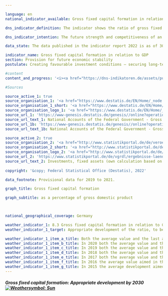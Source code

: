 ```yaml
---

language: en    
national_indicator_available: Gross fixed capital formation in relation to GDP    

dns_indicator_definition: The indicator shows the ratio of gross fixed capital formation to nominal gross domestic product (which means at current prices). This is also referred to as the investment ratio.    

dns_indicator_intention: The future strength and competitiveness of an economy depend crucially on corporate and governmental investments. For this reason, the target of the German Government is to promote appropriate development of the ratio of gross fixed capital formation to gross domestic product (GDP).<br>    

data_state: The data published in the indicator report 2022 is as of 30.11.2022. The data shown on this platform is updated regularly, so that more current data may be available online than published in the <a href="https://dns-indikatoren.de/assets/publications/reports/en/2022.pdf">indicator report 2022</a>.    

indicator_name: Gross fixed capital formation in relation to GDP    
section: Provision for future economic stability    
postulate: Creating favourable investment conditions – securing long-term prosperity    

#content     
content_and_progress: '<i><a href="https://dns-indikatoren.de/assets/publications/reports/en/2022.pdf">Text from the Indicator Report 2022 </a></i><br>The value of gross fixed capital formation is determined by the Federal Statistical Office. Gross fixed capital formation comprises resident producers’ net acquisitions, i.e. acquisitions less disposals, of fixed assets, excluding depreciation. Fixed assets are non-financial produced assets that are to be used repeatedly or continuously for more than a year in the production process. These include building structures, machinery and equipment (machines, vehicles and apparatus), military weapon systems and other systems (intellectual property such as investments in research and development, software, copyrights and mineral exploration as well as livestock and crops). They also include major improvements to existing stocks of fixed assets. Gross fixed capital formation is determined within the framework of the national accounts, which are compiled in accordance with harmonised European rules and are based on all available relevant data sources. As part of the major revision of 2019 the national accounts calculations were thoroughly reviewed and revised, and the reference year was changed to 2015. As a result, nominal GDP figures are slightly lower on average than they were before the major revision of 2019. The overall economic picture, however, has remained largely unchanged.<br>In 2019 the ratio of gross fixed capital formation to GDP was about 21.7%, which was 3.2 percentage points below the initial value for 1991 for the entire federal territory and 1.4 percentage points lower than in the year 2000. In the short and medium term, the indicator has been moving in the right direction, with a slight increase recorded from 2015 (20.0%) to 2019 (21.7%). The price-adjusted ratio in 2019 stood at about 21.2%. The average investment ratio in Germany over the years 2009 to 2018, at 20.1%, was lower than the investment ratio for the entire <abbr title="Organisation for Economic Co-operation and Development">OECD</abbr> region (21.0&nbsp;%). The difference is smaller than in the period between 1999 and 2008 (-2.1 percentage points).<br>The time series reveals an undulating trend in the investment ratio with a slump at the start of the millennium and, after a slight recovery, another slump in 2009 following the financial and economic crisis of 2008/2009. By 2011 investment activity had recovered, and gross fixed capital formation once again exceeded the level of the pre-crisis year. In the years from 2014 to 2019, gross fixed capital formation soared by a total of 27.5%, reaching EUR 774 billion. Since the increase in nominal GDP was somewhat lower, at 17.8%, the investment ratio increased slightly from 20.0% to 21.7&nbsp;%.<br>With regard to investments in building projects, housing construction has recorded strong nominal growth (+69.4%) since 2010, while the growth of investments in non-residential construction, including civil engineering, in the same period was less pronounced (+41.2%) and even dipped slightly in 2012 and 2015. Investments in tangible fixed assets at current prices showed year-on-year increases of 4.9% in 2018 and 1.9% in 2019. The highest growth rates for the period from 1991 were recorded for investments in research and development as well as in software and databases. Between 1991 and 2019, their volume more than trebled.<br>The period from 1991 to 2018 witnessed a strong shift in investment activity from the manufacturing sector to the service sector. Whereas 30.4% of new capital investments were still being made by manufacturing companies in 1991, by 2019 this figure had fallen to just 23.5%. In 2019, 75.2% of capital investments were made by companies in the service sector; in 1991, the figure had been 67.9%. The largest single investment area was that of property and housing. In 2019, this sector alone accounted for 31.6% of all new capital investments. In 2019, 11.4% of total gross fixed capital formation was attributable to the government sector, whose investment activity is distributed among various activity classifications.'    

#Sources    

source_active_1: true
source_organisation_1: '<a href="https://www.destatis.de/EN/Home/_node.html">Federal Statistical Office</a>'
source_organisation_1_short: '<a href="https://www.destatis.de/EN/Home/_node.html">Federal Statistical Office</a>'
source_organisation_logo_1: '<a href="https://www.destatis.de/EN/Home/_node.html"><img src="https://dnsUpgradeEnvironment.github.io/dns-indicators/en/public/OrgImgDe/destatis.png" alt="Federal Statistical Office" title=" Click here to visit the homepage of the organizationFederal Statistical Office" style="height:60px; width:148px; border: transparent"/></a>'
source_url_1: 'https://www-genesis.destatis.de/genesis//online?operation=table&code=81000-0023'
source_url_text_1: National Accounts of the Federal Government - Gross Fixed Capital Formation (nominal/price-adjusted; only available in German)
source_url_1b: 'https://www-genesis.destatis.de/genesis//online?operation=table&code=81000-0001'
source_url_text_1b: National Accounts of the Federal Government - Gross Value Added, Gross Domestic Product (nominal/price-adjusted)

source_active_2: true
source_organisation_2: '<a href="http://www.statistikportal.de/de/veroeffentlichungen/volkswirtschaftliche-gesamtrechnungen-der-laender">Statistische Ämter des Bundes und der Länder</a>'
source_organisation_2_short: '<a href="http://www.statistikportal.de/de/veroeffentlichungen/volkswirtschaftliche-gesamtrechnungen-der-laender">Statistische Ämter des Bundes und der Länder</a>'
source_organisation_logo_2: '<a href="http://www.statistikportal.de/de/veroeffentlichungen/volkswirtschaftliche-gesamtrechnungen-der-laender"><img src="https://dnsUpgradeEnvironment.github.io/dns-indicators/en/public/OrgImgDe/vwgdl.png" alt="Statistische Ämter des Bundes und der Länder" title=" Click here to visit the homepage of the organizationStatistische Ämter des Bundes und der Länder" style="height:60px; width:148px; border: transparent"/></a>'
source_url_2: 'https://www.statistikportal.de/de/vgrdl/ergebnisse-laenderebene/investitionen-anlagevermoegen'
source_url_text_2: Investments, fixed assets (own calculation based on the Volkswirtschaftliche Gesamtrechnungen der Länder - only available in German)
    
copyright: '&copy; Federal Statistical Office (Destatis), 2022'    

data_footnote: Provisional data for 2019 to 2021.    

graph_title: Gross fixed capital formation    

graph_subtitle: as a percentage of gross domestic product    

        

national_geographical_coverage: Germany    

weather_indicator_1: 8.3 Gross fixed capital formation in relation to GDP
weather_indicator_1_target: Appropriate development of the ratio, to be maintained until 2030

weather_indicator_1_item_a_title: Both the average value and the last annual change point in the right direction.
weather_indicator_1_item_b_title: In 2020 both the average value and the previous annual change pointed in the right direction.
weather_indicator_1_item_c_title: In 2019 both the average value and the previous annual change pointed in the right direction.
weather_indicator_1_item_d_title: In 2018 both the average value and the previous annual change pointed in the right direction.
weather_indicator_1_item_e_title: In 2017 both the average value and the previous annual change pointed in the right direction.
weather_indicator_1_item_f_title: In 2016 the average value aimed in the wrong direction or indicates stagnation, but the previous year had shown a turn in the desired direction.
weather_indicator_1_item_g_title: In 2015 the average development aimed in the right direction, but in the previous year there had been a development in the wrong direction or no change at all.    
---
```



<div>
  <div class="my-header">
    <h5>Gross fixed capital formation: Appropriate development by 2030
      <a href="https://dnsUpgradeEnvironment.github.io/dns-indicators/en/status"><img src="https://g205sdgs.github.io/sdg-indicators/public/Wettersymbole/Sonne.png" title="In 2021 both the average value and the previous annual change pointed in the right direction." alt="Weathersymbol: Sun"/>
      </a>
    </h5>
  </div>
  <div class="my-header-note">
  </div>
</div>